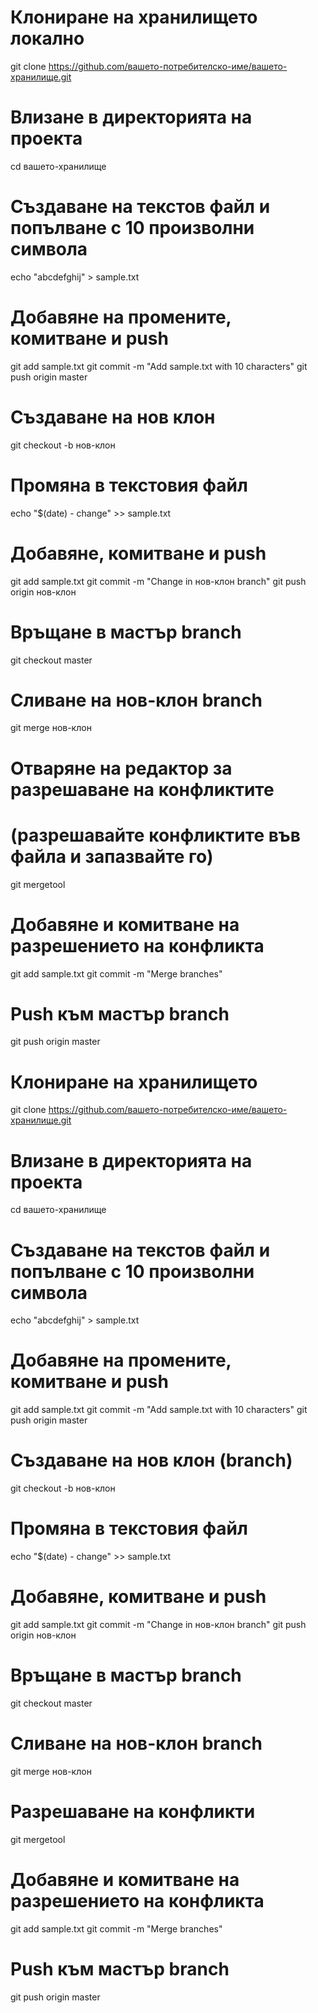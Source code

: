 # Клониране на хранилището локално
git clone https://github.com/вашето-потребителско-име/вашето-хранилище.git

# Влизане в директорията на проекта
cd вашето-хранилище

# Създаване на текстов файл и попълване с 10 произволни символа
echo "abcdefghij" > sample.txt

# Добавяне на промените, комитване и push
git add sample.txt
git commit -m "Add sample.txt with 10 characters"
git push origin master

# Създаване на нов клон
git checkout -b нов-клон

# Промяна в текстовия файл
echo "$(date) - change" >> sample.txt

# Добавяне, комитване и push
git add sample.txt
git commit -m "Change in нов-клон branch"
git push origin нов-клон

# Връщане в мастър branch
git checkout master

# Сливане на нов-клон branch
git merge нов-клон

# Отваряне на редактор за разрешаване на конфликтите
# (разрешавайте конфликтите във файла и запазвайте го)
git mergetool

# Добавяне и комитване на разрешението на конфликта
git add sample.txt
git commit -m "Merge branches"

# Push към мастър branch
git push origin master

# Клониране на хранилището
git clone https://github.com/вашето-потребителско-име/вашето-хранилище.git

# Влизане в директорията на проекта
cd вашето-хранилище

# Създаване на текстов файл и попълване с 10 произволни символа
echo "abcdefghij" > sample.txt

# Добавяне на промените, комитване и push
git add sample.txt
git commit -m "Add sample.txt with 10 characters"
git push origin master

# Създаване на нов клон (branch)
git checkout -b нов-клон

# Промяна в текстовия файл
echo "$(date) - change" >> sample.txt

# Добавяне, комитване и push
git add sample.txt
git commit -m "Change in нов-клон branch"
git push origin нов-клон

# Връщане в мастър branch
git checkout master

# Сливане на нов-клон branch
git merge нов-клон

# Разрешаване на конфликти
git mergetool

# Добавяне и комитване на разрешението на конфликта
git add sample.txt
git commit -m "Merge branches"

# Push към мастър branch
git push origin master



